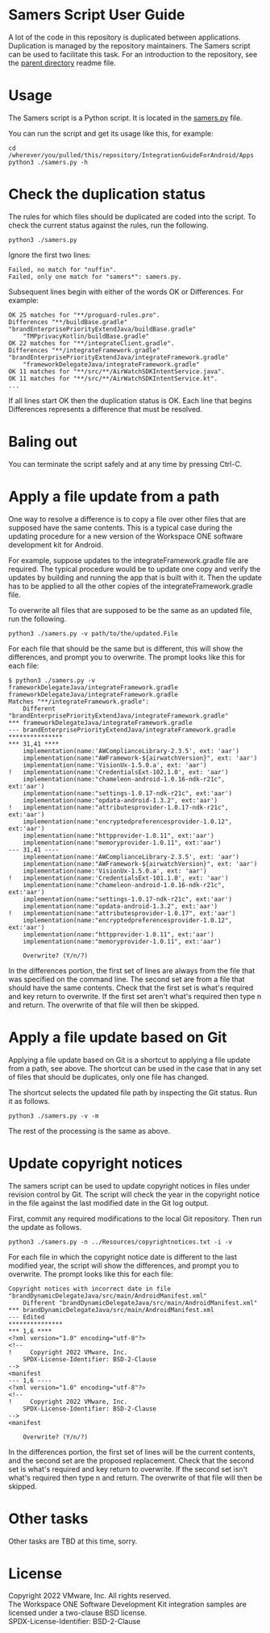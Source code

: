 # Samers Script User Guide
A lot of the code in this repository is duplicated between applications.
Duplication is managed by the repository maintainers. The Samers script can be
used to facilitate this task. For an introduction to the repository, see the
[parent directory](..) readme file.

# Usage
The Samers script is a Python script. It is located in the
[samers.py](../Apps/samers.py) file.

You can run the script and get its usage like this, for example:

    cd /wherever/you/pulled/this/repository/IntegrationGuideForAndroid/Apps
    python3 ./samers.py -h

# Check the duplication status
The rules for which files should be duplicated are coded into the script. To
check the current status against the rules, run the following.

    python3 ./samers.py

Ignore the first two lines:

    Failed, no match for "nuffin".
    Failed, only one match for "samers*": samers.py.

Subsequent lines begin with either of the words OK or Differences. For example:

    OK 25 matches for "**/proguard-rules.pro".
    Differences "**/buildBase.gradle" "brandEnterprisePriorityExtendJava/buildBase.gradle"
        "TMPprivacyKotlin/buildBase.gradle"
    OK 22 matches for "**/integrateClient.gradle".
    Differences "**/integrateFramework.gradle" "brandEnterprisePriorityExtendJava/integrateFramework.gradle"
        "frameworkDelegateJava/integrateFramework.gradle"
    OK 11 matches for "**/src/**/AirWatchSDKIntentService.java".
    OK 11 matches for "**/src/**/AirWatchSDKIntentService.kt".
    ...

If all lines start OK then the duplication status is OK. Each line that begins
Differences represents a difference that must be resolved.

# Baling out
You can terminate the script safely and at any time by pressing Ctrl-C.

# Apply a file update from a path
One way to resolve a difference is to copy a file over other files that are
supposed have the same contents. This is a typical case during the updating
procedure for a new version of the Workspace ONE software development kit for
Android.

For example, suppose updates to the integrateFramework.gradle file are required.
The typical procedure would be to update one copy and verify the updates by
building and running the app that is built with it. Then the update has to be
applied to all the other copies of the integrateFramework.gradle file.

To overwrite all files that are supposed to be the same as an updated file, run
the following.

    python3 ./samers.py -v path/to/the/updated.File

For each file that should be the same but is different, this will show the
differences, and prompt you to overwrite. The prompt looks like this for each
file:

    $ python3 ./samers.py -v frameworkDelegateJava/integrateFramework.gradle 
    frameworkDelegateJava/integrateFramework.gradle
    Matches "**/integrateFramework.gradle":
        Different "brandEnterprisePriorityExtendJava/integrateFramework.gradle"
    *** frameworkDelegateJava/integrateFramework.gradle
    --- brandEnterprisePriorityExtendJava/integrateFramework.gradle
    ***************
    *** 31,41 ****
        implementation(name:'AWComplianceLibrary-2.3.5', ext: 'aar')
        implementation(name:"AWFramework-${airwatchVersion}", ext: 'aar')
        implementation(name:'VisionUx-1.5.0.a', ext: 'aar')
    !   implementation(name:'CredentialsExt-102.1.0', ext: 'aar')
        implementation(name:"chameleon-android-1.0.16-ndk-r21c", ext:'aar')
        implementation(name:"settings-1.0.17-ndk-r21c", ext:'aar')
        implementation(name:"opdata-android-1.3.2", ext:'aar')
    !   implementation(name:"attributesprovider-1.0.17-ndk-r21c", ext:'aar')
        implementation(name:"encryptedpreferencesprovider-1.0.12", ext:'aar')
        implementation(name:"httpprovider-1.0.11", ext:'aar')
        implementation(name:"memoryprovider-1.0.11", ext:'aar')
    --- 31,41 ----
        implementation(name:'AWComplianceLibrary-2.3.5', ext: 'aar')
        implementation(name:"AWFramework-${airwatchVersion}", ext: 'aar')
        implementation(name:'VisionUx-1.5.0.a', ext: 'aar')
    !   implementation(name:'CredentialsExt-101.1.0', ext: 'aar')
        implementation(name:"chameleon-android-1.0.16-ndk-r21c", ext:'aar')
        implementation(name:"settings-1.0.17-ndk-r21c", ext:'aar')
        implementation(name:"opdata-android-1.3.2", ext:'aar')
    !   implementation(name:"attributesprovider-1.0.17", ext:'aar')
        implementation(name:"encryptedpreferencesprovider-1.0.12", ext:'aar')
        implementation(name:"httpprovider-1.0.11", ext:'aar')
        implementation(name:"memoryprovider-1.0.11", ext:'aar')

        Overwrite? (Y/n/?)

In the differences portion, the first set of lines are always from the file that
was specified on the command line. The second set are from a file that should
have the same contents. Check that the first set is what's required and key
return to overwrite. If the first set aren't what's required then type n and
return. The overwrite of that file will then be skipped.

# Apply a file update based on Git
Applying a file update based on Git is a shortcut to applying a file update from
a path, see above. The shortcut can be used in the case that in any set of files
that should be duplicates, only one file has changed.

The shortcut selects the updated file path by inspecting the Git status. Run it
as follows.

    python3 ./samers.py -v -m

The rest of the processing is the same as above.

# Update copyright notices
The samers script can be used to update copyright notices in files under
revision control by Git. The script will check the year in the copyright notice
in the file against the last modified date in the Git log output.

First, commit any required modifications to the local Git repository. Then run
the update as follows.

    python3 ./samers.py -n ../Resources/copyrightnotices.txt -i -v 

For each file in which the copyright notice date is different to the last
modified year, the script will show the differences, and prompt you to
overwrite. The prompt looks like this for each file:

    Copyright notices with incorrect date in file "brandDynamicDelegateJava/src/main/AndroidManifest.xml"
        Different "brandDynamicDelegateJava/src/main/AndroidManifest.xml"
    *** brandDynamicDelegateJava/src/main/AndroidManifest.xml
    --- Edited
    ***************
    *** 1,6 ****
    <?xml version="1.0" encoding="utf-8"?>
    <!--
    !     Copyright 2022 VMware, Inc.
        SPDX-License-Identifier: BSD-2-Clause
    -->
    <manifest
    --- 1,6 ----
    <?xml version="1.0" encoding="utf-8"?>
    <!--
    !     Copyright 2022 VMware, Inc.
        SPDX-License-Identifier: BSD-2-Clause
    -->
    <manifest

        Overwrite? (Y/n/?)

In the differences portion, the first set of lines will be the current contents,
and the second set are the proposed replacement. Check that the second set is
what's required and key return to overwrite. If the second set isn't what's
required then type n and return. The overwrite of that file will then be
skipped.

# Other tasks
Other tasks are TBD at this time, sorry.

# License
Copyright 2022 VMware, Inc. All rights reserved.  
The Workspace ONE Software Development Kit integration samples are licensed
under a two-clause BSD license.  
SPDX-License-Identifier: BSD-2-Clause